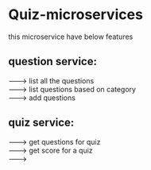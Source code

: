 # Quiz-microservices 

this microservice have below features <br> 

## question service:
---> list all the questions <br>
---> list questions based on category <br>
---> add questions <br>

## quiz service:
---> get questions for quiz <br>
---> get score for a quiz <br>
--->
